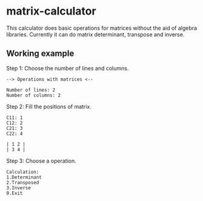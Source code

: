 # matrix-calculator
This calculator does basic operations for matrices without the aid of algebra libraries. Currently it can do matrix determinant, transpose and inverse.

## Working example

Step 1: Choose the number of lines and columns.
```
--> Operations with matrices <--

Number of lines: 2
Number of columns: 2
```

Step 2: Fill the positions of matrix.
```
C11: 1
C12: 2
C21: 3
C22: 4

| 1 2 |
| 3 4 |
```

Step 3: Choose a operation.
```
Calculation:
1.Determinant
2.Transposed
3.Inverse
0.Exit
```
